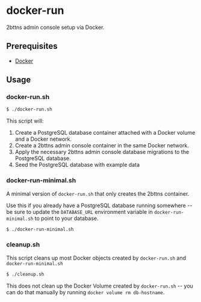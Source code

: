 # docker-run

2bttns admin console setup via Docker.

## Prerequisites

- [Docker](https://docs.docker.com/get-docker/)

## Usage

### docker-run.sh

```bash
$ ./docker-run.sh
```

This script will:

1. Create a PostgreSQL database container attached with a Docker volume and a Docker network.
2. Create a 2bttns admin console container in the same Docker network.
3. Apply the necessary 2bttns admin console database migrations to the PostgreSQL database.
4. Seed the PostgreSQL database with example data

### docker-run-minimal.sh

A minimal version of `docker-run.sh` that only creates the 2bttns container.

Use this if you already have a PostgreSQL database running somewhere -- be sure to update the `DATABASE_URL` environment variable in `docker-run-minimal.sh` to point to your database.

```bash
$ ./docker-run-minimal.sh
```

### cleanup.sh

This script cleans up most Docker objects created by `docker-run.sh` and `docker-run-minimal.sh`

```bash
$ ./cleanup.sh
```

This does not clean up the Docker Volume created by `docker-run.sh` -- you can do that manually by running `docker volume rm db-hostname`.

